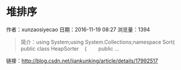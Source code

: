 # 堆排序
作者：xunzaosiyecao
日期：2016-11-19 08:27
浏览量：1394
> 简介：using System;using System.Collections;namespace Sort{    public class HeapSorter    {        public ...

 链接：http://blog.csdn.net/jiankunking/article/details/17992517
